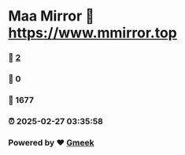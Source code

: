 # Maa Mirror :link: https://www.mmirror.top 
### :page_facing_up: [2](https://www.mmirror.top/tag.html) 
### :speech_balloon: 0 
### :hibiscus: 1677 
### :alarm_clock: 2025-02-27 03:35:58 
### Powered by :heart: [Gmeek](https://github.com/Meekdai/Gmeek)
